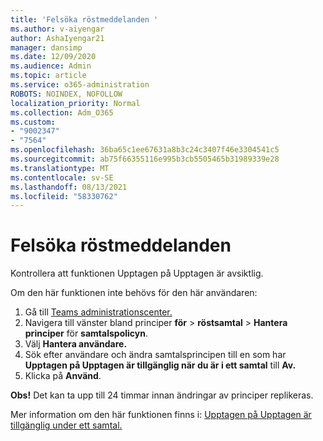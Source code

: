 ```yaml
---
title: 'Felsöka röstmeddelanden '
ms.author: v-aiyengar
author: AshaIyengar21
manager: dansimp
ms.date: 12/09/2020
ms.audience: Admin
ms.topic: article
ms.service: o365-administration
ROBOTS: NOINDEX, NOFOLLOW
localization_priority: Normal
ms.collection: Adm_O365
ms.custom:
- "9002347"
- "7564"
ms.openlocfilehash: 36ba65c1ee67631a8b3c24c3407f46e3304541c5
ms.sourcegitcommit: ab75f66355116e995b3cb5505465b31989339e28
ms.translationtype: MT
ms.contentlocale: sv-SE
ms.lasthandoff: 08/13/2021
ms.locfileid: "58330762"
---
```

# <a name="troubleshooting-voicemail"></a>Felsöka röstmeddelanden

Kontrollera att funktionen Upptagen på Upptagen är avsiktlig.

Om den här funktionen inte behövs för den här användaren:

1. Gå till [Teams administrationscenter.](https://admin.teams.microsoft.com/policies/calling)
1. Navigera till vänster bland principer **för**  >  **röstsamtal**  >  **Hantera principer** för **samtalspolicyn**.
1. Välj **Hantera användare.**
1. Sök efter användare och ändra samtalsprincipen till en som har **Upptagen på Upptagen är tillgänglig när du är i ett samtal** till **Av.**
1. Klicka på **Använd**.

**Obs!** Det kan ta upp till 24 timmar innan ändringar av principer replikeras.

Mer information om den här funktionen finns i: [Upptagen på Upptagen är tillgänglig under ett samtal.](https://docs.microsoft.com/microsoftteams/teams-calling-policy#busy-on-busy-is-available-while-in-a-call)
